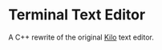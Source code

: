 # Terminal Text Editor
A C++ rewrite of the original [Kilo](https://github.com/antirez/kilo/blob/master/kilo.c) text editor.

